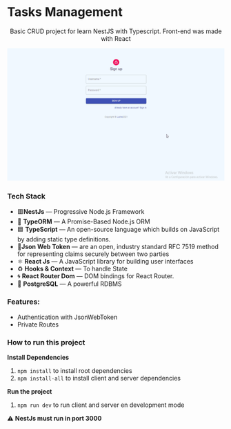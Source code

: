 # Tasks Management
<p align="center">Basic CRUD project for learn NestJS with Typescript. Front-end was made with React</p>

  ![app-gif](https://github.com/OLucho/tasks-management/blob/master/docs/doc.gif?raw=true)


### Tech Stack

- 🟥**NestJs** —  Progressive Node.js Framework
- 📄 **TypeORM** — A Promise-Based Node.js ORM
- 🟦 **TypeScript** — An open-source language which builds on JavaScript by adding static type definitions.
- 🔐**Json Web Token** — are an open, industry standard RFC 7519 method for representing claims securely between two parties
- ⚛️ **React Js** — A JavaScript library for building user interfaces
- ♻️ **Hooks & Context** — To handle State
- 🌀 **React Router Dom** — DOM bindings for React Router.
- 🐘 **PostgreSQL** — A powerful RDBMS


### Features:
- Authentication with JsonWebToken
- Private Routes

### How to run this project

**Install Dependencies**
1.  `npm install` to install root dependencies 
2.  `npm install-all` to install client and server dependencies 

**Run the project**
1. `npm run dev`  to run client and server en development mode 

:warning: **NestJs must run in port 3000**
